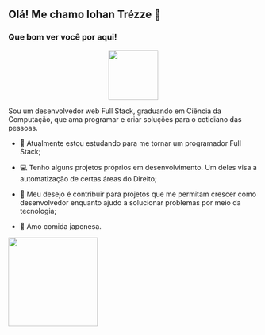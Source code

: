 ## Olá! Me chamo Iohan Trézze 👋

### Que bom ver você por aqui!

<div id="header" align="center">
  <img src="https://giphy.com/stickers/AppsFlyer-workhard-appsflyer-lifeatappsflyer-Lg6vO9CNlQmUna1c5i" width="100"/>
</div>



Sou um desenvolvedor web Full Stack, graduando em Ciência da Computação, que ama programar e criar soluções para o cotidiano das pessoas.
 



- 🚀 Atualmente estou estudando para me tornar um programador Full Stack;

- 💻 Tenho alguns projetos próprios em desenvolvimento. Um deles visa a automatização de certas áreas do Direito;

- 🏢 Meu desejo é contribuir para projetos que me permitam crescer como desenvolvedor enquanto ajudo a solucionar problemas por meio da tecnologia;

- 🍣  Amo comida japonesa.



<img height="180em" src="https://github-readme-stats.vercel.app/api?username=TrezzeIohan&show_icons=true&hide_border=true&&count_private=true&include_all_commits=true" />



<!--
**TrezzeIohan/TrezzeIohan** is a ✨ _special_ ✨ repository because its `README.md` (this file) appears on your GitHub profile.

Here are some ideas to get you started:


- 🤔 I’m looking for help with ...
- 💬 Ask me about ...
- 📫 How to reach me: ...
- 😄 Pronouns: ...
- ⚡ Fun fact: ...
-->
